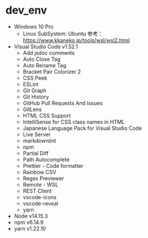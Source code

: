 # dev_env

- Windows 10 Pro
  - Linux SubSystem: Ubuntu
  参考：https://www.kkaneko.jp/tools/wsl/wsl2.html
- Visual Studio Code v1.52.1
  - Add jsdoc comments
  - Auto Close Tag
  - Auto Rename Tag
  - Bracket Pair Colorizer 2
  - CSS Peek
  - ESLint
  - Git Graph
  - Git History
  - GitHub Pull Requests And Issues
  - GitLens
  - HTML CSS Support
  - IntelliSense for CSS class names in HTML
  - Japanese Language Pack for Visual Studio Code
  - Live Server
  - markdownlint
  - npm
  - Partial Diff
  - Path Autocomplete
  - Prettier - Code formatter
  - Rainbow CSV
  - Regex Previewer
  - Remote - WSL
  - REST Client
  - vscode-icons
  - vscode-reveal
  - yarn
- Node v14.15.3
- npm v6.14.9
- yarn v1.22.10
